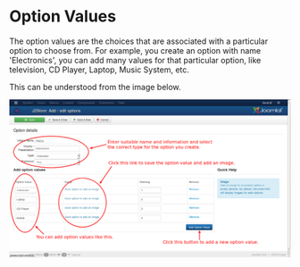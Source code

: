 # Option Values

The option values are the choices that are associated with a particular option to choose from. For example, you create an option with name 'Electronics', you can add many values for that particular option, like television, CD Player, Laptop, Music System, etc.

This can be understood from the image below.

![Add Option Values](option_values1.png)